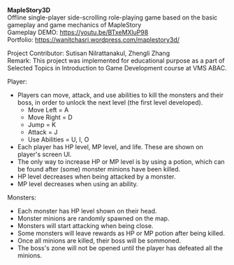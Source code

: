 **MapleStory3D** <br />
Offline single-player side-scrolling role-playing game based on the basic gameplay and game mechanics of MapleStory <br />
Gameplay DEMO: https://youtu.be/BTxeMXluP98 <br />
Portfolio: https://wanitchasri.wordpress.com/maplestory3d/ 

Project Contributor: Sutisan Nilrattanakul, Zhengli Zhang <br />
Remark: This project was implemented for educational purpose as a part of Selected Topics in Introduction to Game Development course at VMS ABAC. 

Player:
* Players can move, attack, and use abilities to kill the monsters and their boss, in order to unlock the next level (the first level developed).
  - Move Left = A
  - Move Right = D
  - Jump = K
  - Attack = J
  - Use Abilities = U, I, O
* Each player has HP level, MP level, and life. These are shown on player's screen UI.
* The only way to increase HP or MP level is by using a potion, which can be found after (some) monster minions have been killed.
* HP level decreases when being attacked by a monster.
* MP level decreases when using an ability.

Monsters:
* Each monster has HP level shown on their head.
* Monster minions are randomly spawned on the map.
* Monsters will start attacking when being close.
* Some monsters will leave rewards as HP or MP potion after being killed.
* Once all minions are killed, their boss will be sommoned.
* The boss's zone will not be opened until the player has defeated all the minions.
